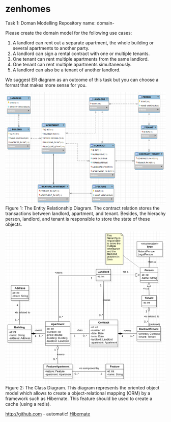 # zenhomes
Task 1: Doman Modelling 
Repository name: domain-<id> 

Please create the domain model for the following use cases: 
1) A landlord can rent out a separate apartment, the whole building or several apartments to another party. 
2) A landlord can sign a rental contract with one or multiple tenants. 
3) One tenant can rent multiple apartments from the same landlord. 
4) One tenant can rent multiple apartments simultaneously. 
5) A landlord can also be a tenant of another landlord. 

We suggest ER diagram as an outcome of this task but you can choose a format that makes more sense for you.

![ER](er.png)
Figure 1: The Entity Relationship Diagram. The contract relation stores the transactions between landlord, apartment, and tenant. Besides, the hierachy person, landlord, and tenant is responsible to store the state of these objects.

![ER](cd.png)
Figure 2: The Class Diagram. This diagram represents the oriented object model which allows to create a  object-relational mapping (ORM) by a framework such as Hibernate. This feature should be used to create a cache (using a redis).

http://github.com - automatic!
[Hibernate](https://hibernate.org/)
